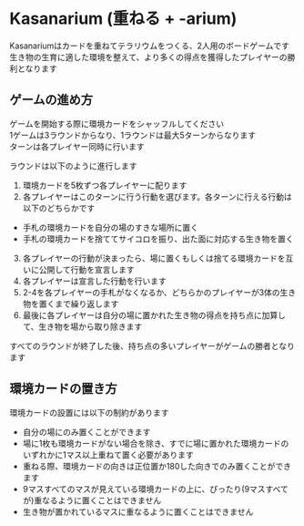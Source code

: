 Kasanarium (重ねる + -arium)
============================
Kasanariumはカードを重ねてテラリウムをつくる、2人用のボードゲームです  
生き物の生育に適した環境を整えて、より多くの得点を獲得したプレイヤーの勝利となります

ゲームの進め方
--------------
ゲームを開始する際に環境カードをシャッフルしてください  
1ゲームは3ラウンドからなり、1ラウンドは最大5ターンからなります  
ターンは各プレイヤー同時に行います

ラウンドは以下のように進行します
1. 環境カードを5枚ずつ各プレイヤーに配ります
2. 各プレイヤーはこのターンに行う行動を選びます。各ターンに行える行動は以下のどちらかです
  - 手札の環境カードを自分の場のすきな場所に置く
  - 手札の環境カードを捨ててサイコロを振り、出た面に対応する生き物を置く
3. 各プレイヤーの行動が決まったら、場に置くもしくは捨てる環境カードを互いに公開して行動を宣言します
4. 各プレイヤーは宣言した行動を行います
5. 2-4を各プレイヤーの手札がなくなるか、どちらかのプレイヤーが3体の生き物を置くまで繰り返します
6. 最後に各プレイヤーは自分の場に置かれた生き物の得点を持ち点に加算して、生き物を場から取り除きます

すべてのラウンドが終了した後、持ち点の多いプレイヤーがゲームの勝者となります

環境カードの置き方
------------------
環境カードの設置には以下の制約があります
- 自分の場にのみ置くことができます
- 場に1枚も環境カードがない場合を除き、すでに場に置かれた環境カードのいずれかに1マス以上重ねて置く必要があります
- 重ねる際、環境カードの向きは正位置か180した向きでのみ置くことができます
- 9マスすべてのマスが見えている環境カードの上に、ぴったり(9マスすべてが)重なるように置くことはできません
- 生き物が置かれているマスに重なるように置くことはできません
